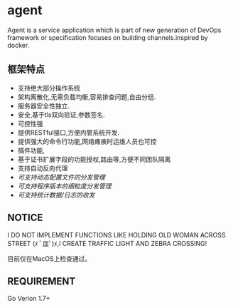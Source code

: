 # agent
Agent is a service application which is part of new generation of DevOps framework or specification focuses on building channels.inspired by docker.

## 框架特点
- 支持绝大部分操作系统
- 架构离散化,无需负载均衡,容易排查问题,自由分组.
- 服务器安全性独立.
- 安全,基于tls双向验证,参数签名.
- 可控性强
- 提供RESTful接口,方便内管系统开发.
- 提供强大的命令行功能,网络瘫痪时运维人员也可控
- 插件功能,
- 基于证书扩展字段的功能授权,路由等,方便不同团队隔离
- 支持自动反向代理
- *可支持动态配置文件的分发管理*
- *可支持程序版本的细粒度分发管理*
- *可支持统计数据/日志的收发*


## NOTICE

I DO NOT IMPLEMENT FUNCTIONS LIKE HOLDING OLD WOMAN ACROSS STREET (ﾒ ﾟ皿ﾟ)ﾒ,I CREATE TRAFFIC LIGHT AND ZEBRA CROSSING!

目前仅在MacOS上检查通过。

## REQUIREMENT
Go Verion 1.7+